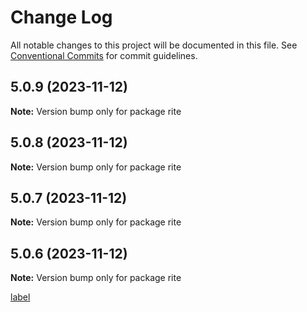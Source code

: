 # Change Log

All notable changes to this project will be documented in this file.
See [Conventional Commits](https://conventionalcommits.org) for commit guidelines.

## 5.0.9 (2023-11-12)

**Note:** Version bump only for package rite





## 5.0.8 (2023-11-12)

**Note:** Version bump only for package rite





## 5.0.7 (2023-11-12)

**Note:** Version bump only for package rite





## 5.0.6 (2023-11-12)

**Note:** Version bump only for package rite





[label](../plaited/libs/rite/CHANGELOG.md)
